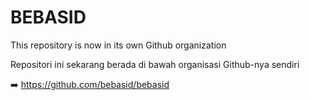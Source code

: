 # BEBASID

This repository is now in its own Github organization

Repositori ini sekarang berada di bawah organisasi Github-nya sendiri

➡️
https://github.com/bebasid/bebasid
